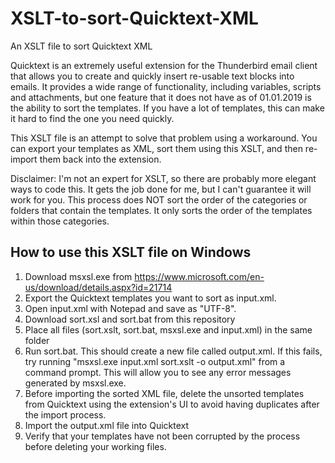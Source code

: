 # XSLT-to-sort-Quicktext-XML
An XSLT file to sort Quicktext XML 

Quicktext is an extremely useful extension for the Thunderbird email client that allows you to create and quickly insert re-usable text blocks into emails. It provides a wide range of functionality, including variables, scripts and attachments, but one feature that it does not have as of 01.01.2019 is the ability to sort the templates. If you have a lot of templates, this can make it hard to find the one you need quickly.

This XSLT file is an attempt to solve that problem using a workaround. You can export your templates as XML, sort them using this XSLT, and then re-import them back into the extension.

Disclaimer: I'm not an expert for XSLT, so there are probably more elegant ways to code this. It gets the job done for me, but I can't guarantee it will work for you. This process does NOT sort the order of the categories or folders that contain the templates. It only sorts the order of the templates within those categories.

## How to use this XSLT file on Windows
1. Download msxsl.exe from https://www.microsoft.com/en-us/download/details.aspx?id=21714
1. Export the Quicktext templates you want to sort as input.xml.
1. Open input.xml with Notepad and save as "UTF-8".
1. Download sort.xsl and sort.bat from this repository
1. Place all files (sort.xslt, sort.bat, msxsl.exe and input.xml) in the same folder
1. Run sort.bat. This should create a new file called output.xml. If this fails, try running "msxsl.exe input.xml sort.xslt -o output.xml" from a command prompt. This will allow you to see any error messages generated by msxsl.exe.
1. Before importing the sorted XML file, delete the unsorted templates from Quicktext using the extension's UI to avoid having duplicates after the import process.
1. Import the output.xml file into Quicktext
1. Verify that your templates have not been corrupted by the process  before deleting your working files.
